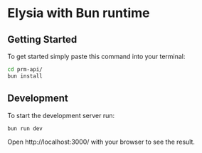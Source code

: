 # Elysia with Bun runtime

## Getting Started
To get started simply paste this command into your terminal:
```bash
cd prm-api/
bun install
```

## Development
To start the development server run:
```bash
bun run dev
```

Open http://localhost:3000/ with your browser to see the result.